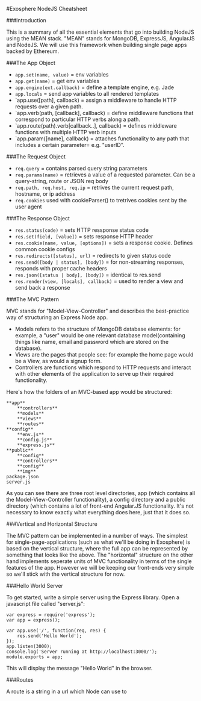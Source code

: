 #Exosphere NodeJS Cheatsheet

###Introduction

This is a summary of all the essential elements that go into building NodeJS using the MEAN stack. "MEAN" stands for MongoDB, ExpressJS, AngularJS and NodeJS. We will use this framework when building single page apps backed by Ethereum.

###The App Object

* `app.set(name, value)` = env variables
* `app.get(name)` = get env variables
* `app.engine(ext.callback)` = define a template engine, e.g. Jade
* `app.locals` = send app variables to all rendered templates
* `app.use([path], callback) = assign a middleware to handle HTTP requests over a given path.
* `app.verb(path, [callback], callback) = define middleware functions that correspond to particular HTTP verbs along a path.
* `app.route(path).verb[callback..], callback) = defines middleware functions with multiple HTTP verb inputs
* `app.param([name], callback) = attaches functionality to any path that includes a certain parameter= e.g. "userID".

###The Request Object

* `req.query` = contains parsed query string parameters
* `req.params(name)` = retrieves a value of a requested parameter. Can be a query-string, route or JSON req body
* `req.path, req.host, req.ip` = retrives the current request path, hostname, or ip address
* `req.cookies` used with cookieParser() to tretrives cookies sent by the user agent

###The Response Object

* `res.status(code)` = sets HTTP ressponse status code
* `res.set(field, [value])` = sets response HTTP header
* `res.cookie(name, value, [options])` = sets a response cookie. Defines common cookie configs
* `res.redirects([status], url)` = redirects to given status code
* `res.send([body | status], [body])` = for non-streaming responses, responds with proper cache headers
* `res.json([status | body], [body])` = identical to res.send
* `res.render(view, [locals], callback)` = used to render a view and send back a response

###The MVC Pattern

MVC stands for "Model-View-Controller" and describes the best-practice way of structuring an Express Node app. 
* Models refers to the structure of MongoDB database elements: for example, a "user" would be one relevant database model(containing things like name, email and password which are stored on the database). 
* Views are the pages that people see: for example the home page would be a View, as would a signup form. 
* Controllers are functions which respond to HTTP requests and interact with other elements of the application to serve up their required functionality.

Here's how the folders of an MVC-based app would be structured:
```
**app**
    **controllers**
    **models**
    **views**
    **routes**
**config**
    **env.js**
    **config.js**
    **express.js**
**public**
    **config**
    **controllers**
    **config**
    **img**
package.json
server.js
```
As you can see there are three root level directories, app (which contains all the Model-View-Controller functionality), a config directory and a public directory (which contains a lot of front-end Angular.JS functionality. It's not necessary to know exactly what everything does here, just that it does so.

###Vertical and Horizontal Structure

The MVC pattern can be implemented in a number of ways. The simplest for single-page-applications (such as what we'll be doing in Exosphere) is based on the vertical structure, where the full app can be represented by something that looks like the above. The "horizontal" structure on the other hand implements seperate units of MVC functionality in terms of the single features of the app. However we will be keeping our front-ends very simple so we'll stick with the vertical structure for now.

###Hello World Server

To get started, write a simple server using the Express library. Open a javascript file called "server.js":

```
var express = require('express');
var app = express();

var app.use('/', function(req, res) {
	res.send('Hello World');
});
app.listen(3000);
console.log('Server running at http://localhost:3000/');
module.exports = app; 
``` 
This will display the message "Hello World" in the browser.

###Routes

A route is a string in a url which Node can use to

